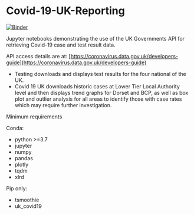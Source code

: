 # Covid-19-UK-Reporting

[![Binder](https://mybinder.org/badge_logo.svg)](https://mybinder.org/v2/gh/Dorset-Health-And-Care/Covid-19-UK-Reporting/master?filepath=Covid19%20UK.ipynb)

Jupyter notebooks demonstrating the use of the UK Governments API for retrieving Covid-19 case and test result data.

API access details are at: [https://coronavirus.data.gov.uk/developers-guide](https://coronavirus.data.gov.uk/developers-guide)

+ Testing downloads and displays test results for the four national of the UK.
+ Covid 19 UK downloads historic cases at Lower Tier Local Authority level and then displays trend graphs for Dorset and BCP, as well as box plot and outlier analysis for all areas to identify those with case rates which may require further investigation.

Minimum requirements

Conda:

+ python >=3.7
+ jupyter
+ numpy
+ pandas
+ plotly
+ tqdm
+ xlrd

Pip only:

+ tsmoothie
+ uk_covid19
